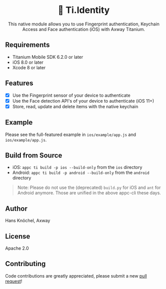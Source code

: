 <h1 align="center">🔐 Ti.Identity</h1>

<p align="center">This native module allows you to use Fingerprint authentication, Keychain Access and Face authentication (iOS) with Axway Titanium.</p>

## Requirements
- Titanium Mobile SDK 6.2.0 or later
- iOS 8.0 or later
- Xcode 8 or later

## Features
- [x] Use the Fingerprint sensor of your device to authenticate
- [x] Use the Face detection API's of your device to authenticate (iOS 11+)
- [x] Store, read, update and delete items with the native keychain

## Example
Please see the full-featured example in `ios/example/app.js` and `ios/example/app.js`.

## Build from Source
- iOS: `appc ti build -p ios --build-only` from the `ios` directory
- Android: `appc ti build -p android --build-only` from the `android` directory

> Note: Please do not use the (deprecated) `build.py` for iOS and `ant` for Android anymore.
> Those are unified in the above appc-cli these days.

## Author
Hans Knöchel, Axway

## License
Apache 2.0

## Contributing
Code contributions are greatly appreciated, please submit a new [pull request](https://github.com/appcelerator-modules/ti.identity/pull/new/master)!

